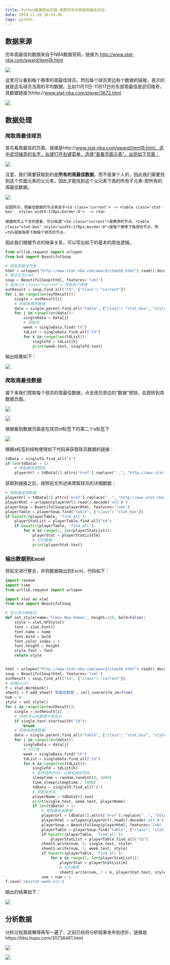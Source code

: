 ```yaml
---
title: Python数据爬虫实践-爬取历年东西部周最佳对比
date: 2019-11-20 16:43:40
tags: python
---
```


## 数据来源

历年周最佳的数据来自于NBA数据官网，链接为 http://www.stat-nba.com/award/item18.html

![](1.png)

这里可以看到每个赛季的周最佳球员。然后每个球员旁边有个数据的链接，表示的就是这名球员当周的平均数据。比如11月11日-11月17日的东部周最佳是武切维奇，其数据链接为http://www.stat-nba.com/player/3672.html

![](2.png)

## 数据处理

### 爬取周最佳球员

首先看周最佳的页面，链接是http://www.stat-nba.com/award/item18.html，选中武切维奇的名字，右键打开右键菜单，选择“查看页面元素”。出现如下页面：

![](3.png)

注意，我们需要获取到的是**所有的周最佳数据**，而不是某个人的，因此我们需要找到这个页面元素的父元素，因此才能找到这个父元素下面的所有子元素-即所有的周最佳数据。

![](4.png)

```
如图所示，周最佳数据的节点来自于<td class='current'> -> <table class='stat-box'  style='width:170px;border:0'>  -> <td>

根据网页上下文的查看，可以知道"<td class="current">是赛季的节点，<table class="stat-box" style="width:170px;border:0">是每个赛季下每周的节点，而<td>就是每周下面每个球员的节点。
```
<!-- more -->
因此我们根据节点的继承关系，可以写出如下的基本的爬虫逻辑。

```python
from urllib.request import urlopen
from bs4 import BeautifulSoup

# 获取周最佳页面
html = urlopen("http://www.stat-nba.com/award/item18.html").read().decode('utf-8')
# 格式化为lxml
soup = BeautifulSoup(html, features='lxml')
# 查找<td class="current"> 获取各个赛季
outResult = soup.find_all("td", {"class": "current"})
for i in range(len(outResult)):
    single = outResult[i]
    # 获取每赛季数据 
    data = single.parent.find_all("table", {"class": "stat_box", "style": "width:170px;border:0"})
    for j in range(len(data)):
        singleData = data[j]
        # 获取周
        week = singleData.find("th")
        tdList = singleData.find_all("td")
        for k in range(len(tdList)):
            singleTd = tdList[k]
            print(week.text, singleTd.text)

```

输出结果如下：

![](5.png)



### 爬取周最佳数据

接下来我们爬取每个球员的周最佳数据，点击球员旁边的“数据”按钮，会跳转到周数据页面。

![](6.png)



![](7.png)

根据看到数据页面是在球员td标签下的第二个a标签下

![](8.png)

根据a标签的结构使用如下代码来获取球员数据的链接：

```python
tdData = singleTd.find_all("a")
if len(tdData) > 1:
    # 爬取最佳周数据
    playerUrl = tdData[1].attrs['href'].replace("..", "http://www.stat-nba.com", 1)
```

获取到链接之后，按照前文所述来爬取球员的详细数据：

```python
# 爬取最佳周数据
playerUrl = tdData[1].attrs['href'].replace("..", "http://www.stat-nba.com", 1)
playerHtml = urlopen(playerUrl).read().decode('utf-8')
playerSoup = BeautifulSoup(playerHtml, features='lxml')
playerTable = playerSoup.find("table", {"class": "stat_box"})
if hasattr(playerTable, 'find_all'):
    playerStatList = playerTable.find_all("td")
    if hasattr(playerTable, 'find_all'):
        for m in range(1, len(playerStatList)):
            playerStat = playerStatList[m]
            # 打印数据
            print(playerStat.text)
```

### 输出数据到Excel

将前文进行整合，并将数据输出到Excel，代码如下：

```python
import random
import time
from urllib.request import urlopen

import xlwt as xlwt
from bs4 import BeautifulSoup

# 定义单元格格式
def set_style(name='Times New Roman', height=220, bold=False):
    style = xlwt.XFStyle()
    font = xlwt.Font()
    font.name = name
    font.bold = bold
    font.color_index = 4
    font.height = height
    style.font = font
    return style


html = urlopen("http://www.stat-nba.com/award/item18.html").read().decode('utf-8')
soup = BeautifulSoup(html, features='lxml')
outResult = soup.find_all("td", {"class": "current"})
# 创建excel
f = xlwt.Workbook()
sheet1 = f.add_sheet('周最佳数据', cell_overwrite_ok=True)
num = 0
style = set_style()
for i in range(len(outResult)):
    single = outResult[i]
    # 2000年以前数据不再显示
    if single.text.startswith("19"):
        break
    # 获取每赛季数据
    data = single.parent.find_all("table", {"class": "stat_box", "style": "width:170px;border:0"})
    for j in range(len(data)):
        singleData = data[j]
        # 打印周
        week = singleData.find("th")
        tdList = singleData.find_all("td")
        for k in range(len(tdList)):
            singleTd = tdList[k]
            # 暂停随机时间，以避免被反爬虫
            sleeptime = random.randint(0, 1000)
            time.sleep(sleeptime / 1000)
            tdData = singleTd.find_all("a")
            # 获取球员名
            playerName = tdData[0].text
            print(single.text, week.text, playerName)
            if len(tdData) > 1:
                # 爬取最佳周数据
                playerUrl = tdData[1].attrs['href'].replace("..", "http://www.stat-nba.com", 1)
                playerHtml = urlopen(playerUrl).read().decode('utf-8')
                playerSoup = BeautifulSoup(playerHtml, features='lxml')
                playerTable = playerSoup.find("table", {"class": "stat_box"})
                if hasattr(playerTable, 'find_all'):
                    playerStatList = playerTable.find_all("td")
                sheet1.write(num, 0, single.text, style)
                sheet1.write(num, 1, week.text, style)
                if hasattr(playerTable, 'find_all'):
                    for m in range(1, len(playerStatList)):
                        playerStat = playerStatList[m]
                        # 打印赛季
                        sheet1.write(num, 1 + m, playerStat.text, style)
                num = num + 1
f.save('nbastat-week.xls')

```



输出的结果如下：

![](9.png)



## 分析数据

分析过程我就懒得再写一遍了，之前已经将分析结果发布到虎扑，链接是https://bbs.hupu.com/30738461.html

![](10.png)

![](11.png)